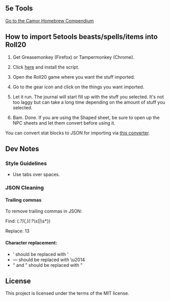 ## 5e Tools
[Go to the Camor Homebrew Compendium](https://fourteenfifteen.github.io/5etools.html)


## How to import 5etools beasts/spells/items into Roll20
1. Get Greasemonkey (Firefox) or Tampermonkey (Chrome).

2. Click [here](https://github.com/TheGiddyLimit/5etoolsR20/raw/master/5etoolsR20.user.js) and install the script.

3. Open the Roll20 game where you want the stuff imported.

4. Go to the gear icon and click on the things you want imported.

5. Let it run. The journal will start fill up with the stuff you selected. It's not too laggy but can take a long time depending on the amount of stuff you selected.

6. Bam. Done. If you are using the Shaped sheet, be sure to open up the NPC sheets and let them convert before using it.

You can convert stat blocks to JSON for importing via [this converter](converter.html).

## Dev Notes

### Style Guidelines
- Use tabs over spaces.

### JSON Cleaning
#### Trailing commas
To remove trailing commas in JSON:

Find: (.*?)(,)(:?\s*]|\s*})

Replace: $1$3

#### Character replacement:
- ’ should be replaced with '
- — should be replaced with \u2014
- “ and ” should be replaced with "

## License

This project is licensed under the terms of the MIT license.
